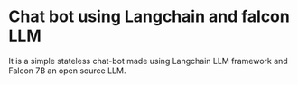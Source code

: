 # Chat bot using Langchain and falcon LLM

It is a simple stateless chat-bot made using Langchain LLM framework and Falcon 7B an open source LLM.